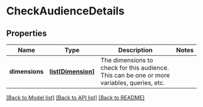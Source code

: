 # CheckAudienceDetails

## Properties
Name | Type | Description | Notes
------------ | ------------- | ------------- | -------------
**dimensions** | [**list[Dimension]**](Dimension.md) | The dimensions to check for this audience.  This can be one or more variables, queries, etc. | 

[[Back to Model list]](../README.md#documentation-for-models) [[Back to API list]](../README.md#documentation-for-api-endpoints) [[Back to README]](../README.md)


